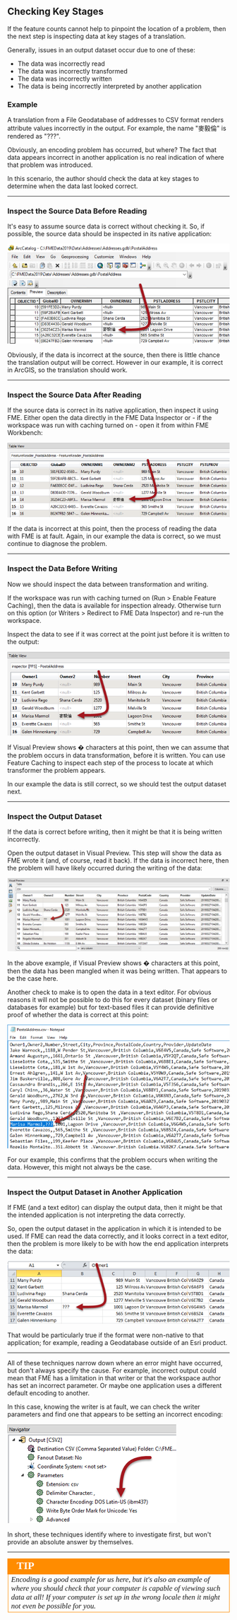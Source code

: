 ## Checking Key Stages ##

If the feature counts cannot help to pinpoint the location of a problem, then the next step is inspecting data at key stages of a translation.

Generally, issues in an output dataset occur due to one of these:

- The data was incorrectly read
- The data was incorrectly transformed
- The data was incorrectly written
- The data is being incorrectly interpreted by another application

### Example ###

A translation from a File Geodatabase of addresses to CSV format renders attribute values incorrectly in the output. For example, the name "麥毅倫" is rendered as "???".

Obviously, an encoding problem has occurred, but where? The fact that data appears incorrect in another application is no real indication of where that problem was introduced.

In this scenario, the author should check the data at key stages to determine when the data last looked correct.

---

### Inspect the Source Data Before Reading ###

It's easy to assume source data is correct without checking it. So, if possible, the source data should be inspected in its native application:

![](./Images/Img5.009.EncodingInArcGIS.png)

Obviously, if the data is incorrect at the source, then there is little chance the translation output will be correct. However in our example, it is correct in ArcGIS, so the translation should work.

---

### Inspect the Source Data After Reading ###

If the source data is correct in its native application, then inspect it using FME. Either open the data directly in the FME Data Inspector or - if the workspace was run with caching turned on - open it from within FME Workbench:

![](./Images/Img5.010.EncodingInDI.png)

If the data is incorrect at this point, then the process of reading the data with FME is at fault. Again, in our example the data is correct, so we must continue to diagnose the problem.

---

### Inspect the Data Before Writing ###

Now we should inspect the data between transformation and writing.

If the workspace was run with caching turned on (Run &gt; Enable Feature Caching), then the data is available for inspection already. Otherwise turn on this option (or Writers &gt; Redirect to FME Data Inspector) and re-run the workspace.

Inspect the data to see if it was correct at the point just before it is written to the output:

![](./Images/Img5.011.EncodingPreWrite.png)

If Visual Preview shows � characters at this point, then we can assume that the problem occurs in data transformation, before it is written. You can use Feature Caching to inspect each step of the process to locate at which transformer the problem appears.

In our example the data is still correct, so we should test the output dataset next.

---

### Inspect the Output Dataset ###

If the data is correct before writing, then it might be that it is being written incorrectly.

Open the output dataset in Visual Preview. This step will show the data as FME wrote it (and, of course, read it back). If the data is incorrect here, then the problem will have likely occurred during the writing of the data:

![](./Images/Img5.012.EncodingPostWrite.png)

In the above example, if Visual Preview shows � characters at this point, then the data has been mangled when it was being written. That appears to be the case here.

Another check to make is to open the data in a text editor. For obvious reasons it will not be possible to do this for every dataset (binary files or databases for example) but for text-based files it can provide definitive proof of whether the data is correct at this point:

![](./Images/Img5.013.EncodingTextEditor.png)

For our example, this confirms that the problem occurs when writing the data. However, this might not always be the case.

---

### Inspect the Output Dataset in Another Application ###

If FME (and a text editor) can display the output data, then it might be that the intended application is not interpreting the data correctly.

So, open the output dataset in the application in which it is intended to be used. If FME can read the data correctly, and it looks correct in a text editor, then the problem is more likely to be with how the end application interprets the data:

![](./Images/Img5.014.BadEncodingOther.png)

That would be particularly true if the format were non-native to that application; for example, reading a Geodatabase outside of an Esri product.

---

All of these techniques narrow down where an error might have occurred, but don't always specify the cause. For example, incorrect output could mean that FME has a limitation in that writer or that the workspace author has set an incorrect parameter. Or maybe one application uses a different default encoding to another.

In this case, knowing the writer is at fault, we can check the writer parameters and find one that appears to be setting an incorrect encoding:

![](./Images/Img5.015.EncodingWriterParameter.png)

In short, these techniques identify where to investigate first, but won't provide an absolute answer by themselves.

---

<!--Tip Section-->

<table style="border-spacing: 0px">
<tr>
<td style="vertical-align:middle;background-color:darkorange;border: 2px solid darkorange">
<i class="fa fa-info-circle fa-lg fa-pull-left fa-fw" style="color:white;padding-right: 12px;vertical-align:text-top"></i>
<span style="color:white;font-size:x-large;font-weight: bold;font-family:serif">TIP</span>
</td>
</tr>

<tr>
<td style="border: 1px solid darkorange">
<span style="font-family:serif; font-style:italic; font-size:larger">
Encoding is a good example for us here, but it's also an example of where you should check that your computer is capable of viewing such data at all! If your computer is set up in the wrong locale then it might not even be possible for you.
</span>
</td>
</tr>
</table>
